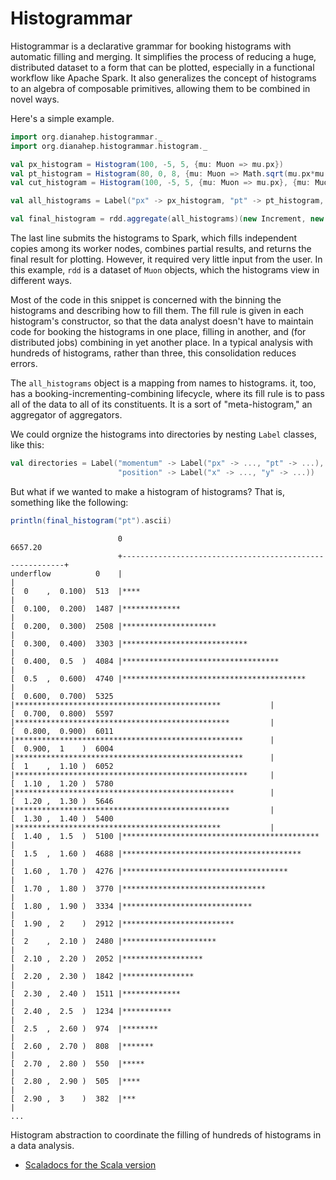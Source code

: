 # Histogrammar

Histogrammar is a declarative grammar for booking histograms with automatic filling and merging. It simplifies the process of reducing a huge, distributed dataset to a form that can be plotted, especially in a functional workflow like Apache Spark. It also generalizes the concept of histograms to an algebra of composable primitives, allowing them to be combined in novel ways.

Here's a simple example.

```scala
import org.dianahep.histogrammar._
import org.dianahep.histogrammar.histogram._

val px_histogram = Histogram(100, -5, 5, {mu: Muon => mu.px})
val pt_histogram = Histogram(80, 0, 8, {mu: Muon => Math.sqrt(mu.px*mu.px + mu.py*mu.py)})
val cut_histogram = Histogram(100, -5, 5, {mu: Muon => mu.px}, {mu: Muon => mu.py < 0.0})

val all_histograms = Label("px" -> px_histogram, "pt" -> pt_histogram, "cut" -> cut_histogram)

val final_histogram = rdd.aggregate(all_histograms)(new Increment, new Combine)
```

The last line submits the histograms to Spark, which fills independent copies among its worker nodes, combines partial results, and returns the final result for plotting. However, it required very little input from the user. In this example, `rdd` is a dataset of `Muon` objects, which the histograms view in different ways.

Most of the code in this snippet is concerned with the binning the histograms and describing how to fill them. The fill rule is given in each histogram's constructor, so that the data analyst doesn't have to maintain code for booking the histograms in one place, filling in another, and (for distributed jobs) combining in yet another place. In a typical analysis with hundreds of histograms, rather than three, this consolidation reduces errors.

The `all_histograms` object is a mapping from names to histograms. it, too, has a booking-incrementing-combining lifecycle, where its fill rule is to pass all of the data to all of its constituents. It is a sort of "meta-histogram," an aggregator of aggregators.

We could orgnize the histograms into directories by nesting `Label` classes, like this:

```scala
val directories = Label("momentum" -> Label("px" -> ..., "pt" -> ...),
                        "position" -> Label("x" -> ..., "y" -> ...))
```

But what if we wanted to make a histogram of histograms? That is, something like the following:








```scala
println(final_histogram("pt").ascii)
```
```
                        0                                                   6657.20
                        +---------------------------------------------------------+
underflow          0    |                                                         |
[  0    ,  0.100)  513  |****                                                     |
[  0.100,  0.200)  1487 |*************                                            |
[  0.200,  0.300)  2508 |*********************                                    |
[  0.300,  0.400)  3303 |****************************                             |
[  0.400,  0.5  )  4084 |***********************************                      |
[  0.5  ,  0.600)  4740 |*****************************************                |
[  0.600,  0.700)  5325 |**********************************************           |
[  0.700,  0.800)  5597 |************************************************         |
[  0.800,  0.900)  6011 |***************************************************      |
[  0.900,  1    )  6004 |***************************************************      |
[  1    ,  1.10 )  6052 |****************************************************     |
[  1.10 ,  1.20 )  5780 |*************************************************        |
[  1.20 ,  1.30 )  5646 |************************************************         |
[  1.30 ,  1.40 )  5400 |**********************************************           |
[  1.40 ,  1.5  )  5100 |********************************************             |
[  1.5  ,  1.60 )  4688 |****************************************                 |
[  1.60 ,  1.70 )  4276 |*************************************                    |
[  1.70 ,  1.80 )  3770 |********************************                         |
[  1.80 ,  1.90 )  3334 |*****************************                            |
[  1.90 ,  2    )  2912 |*************************                                |
[  2    ,  2.10 )  2480 |*********************                                    |
[  2.10 ,  2.20 )  2052 |******************                                       |
[  2.20 ,  2.30 )  1842 |****************                                         |
[  2.30 ,  2.40 )  1511 |*************                                            |
[  2.40 ,  2.5  )  1234 |***********                                              |
[  2.5  ,  2.60 )  974  |********                                                 |
[  2.60 ,  2.70 )  808  |*******                                                  |
[  2.70 ,  2.80 )  550  |*****                                                    |
[  2.80 ,  2.90 )  505  |****                                                     |
[  2.90 ,  3    )  382  |***                                                      |
...
```

Histogram abstraction to coordinate the filling of hundreds of histograms in a data analysis.

  * [Scaladocs for the Scala version](http://diana-hep.org/histogrammar/scala/0.1/index.html#org.dianahep.histogrammar.package)
